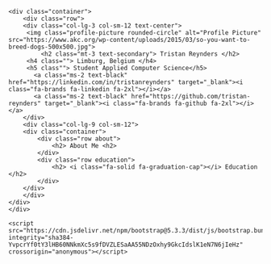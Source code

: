 <!doctype html>
<html lang="en">
  <head>
    <meta charset="utf-8">
    <meta name="viewport" content="width=device-width, initial-scale=1">
    <title>About Me</title>
    <link href="https://cdn.jsdelivr.net/npm/bootstrap@5.3.3/dist/css/bootstrap.min.css" rel="stylesheet" integrity="sha384-QWTKZyjpPEjISv5WaRU9OFeRpok6YctnYmDr5pNlyT2bRjXh0JMhjY6hW+ALEwIH" crossorigin="anonymous">
    <script src="https://kit.fontawesome.com/37728372db.js" crossorigin="anonymous"></script>
    <link href="about.css" rel="stylesheet">
  </head>
  <body>
    

    <div class="container">
    	<div class="row">
	    <div class="col-lg-3 col-sm-12 text-center">
		 <img class="profile-picture rounded-circle" alt="Profile Picture" src="https://www.akc.org/wp-content/uploads/2015/03/so-you-want-to-breed-dogs-500x500.jpg"> 
	         <h2 class="mt-3 text-secondary"> Tristan Reynders </h2>
		 <h4 class=""> Limburg, Belgium </h4>
		 <h5 class""> Student Applied Computer Science</h5>
		   <a class="ms-2 text-black" href="https://linkedin.com/in/tristanreynders" target="_blank"><i class="fa-brands fa-linkedin fa-2xl"></i></a>
		   <a class="ms-2 text-black" href="https://github.com/tristan-reynders" target="_blank"><i class="fa-brands fa-github fa-2xl"></i></a>
	    </div>
	    <div class="col-lg-9 col-sm-12">
		<div class="container">
		    <div class="row about">
		        <h2> About Me <h2>
		    </div>
	 	    <div class="row education">
		        <h2> <i class="fa-solid fa-graduation-cap"></i> Education </h2>
		    </div>
		</div>
	    </div>
	</div>
    </div>

    <script src="https://cdn.jsdelivr.net/npm/bootstrap@5.3.3/dist/js/bootstrap.bundle.min.js" integrity="sha384-YvpcrYf0tY3lHB60NNkmXc5s9fDVZLESaAA55NDzOxhy9GkcIdslK1eN7N6jIeHz" crossorigin="anonymous"></script>
  </body>
</html>

